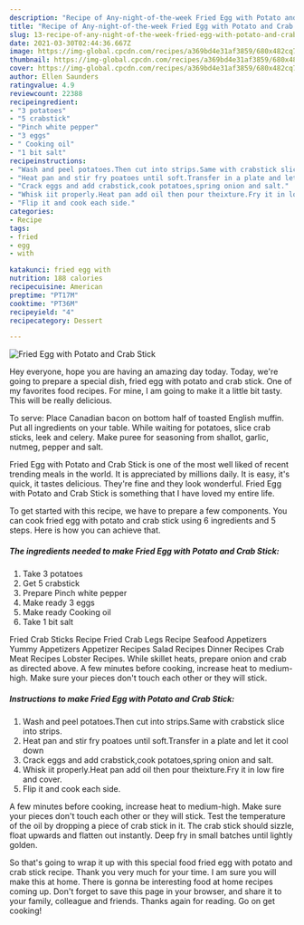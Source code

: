 ```yaml
---
description: "Recipe of Any-night-of-the-week Fried Egg with Potato and Crab Stick"
title: "Recipe of Any-night-of-the-week Fried Egg with Potato and Crab Stick"
slug: 13-recipe-of-any-night-of-the-week-fried-egg-with-potato-and-crab-stick
date: 2021-03-30T02:44:36.667Z
image: https://img-global.cpcdn.com/recipes/a369bd4e31af3859/680x482cq70/fried-egg-with-potato-and-crab-stick-recipe-main-photo.jpg
thumbnail: https://img-global.cpcdn.com/recipes/a369bd4e31af3859/680x482cq70/fried-egg-with-potato-and-crab-stick-recipe-main-photo.jpg
cover: https://img-global.cpcdn.com/recipes/a369bd4e31af3859/680x482cq70/fried-egg-with-potato-and-crab-stick-recipe-main-photo.jpg
author: Ellen Saunders
ratingvalue: 4.9
reviewcount: 22388
recipeingredient:
- "3 potatoes"
- "5 crabstick"
- "Pinch white pepper"
- "3 eggs"
- " Cooking oil"
- "1 bit salt"
recipeinstructions:
- "Wash and peel potatoes.Then cut into strips.Same with crabstick slice into strips."
- "Heat pan and stir fry poatoes until soft.Transfer in a plate and let it cool down"
- "Crack eggs and add crabstick,cook potatoes,spring onion and salt."
- "Whisk iit properly.Heat pan add oil then pour theixture.Fry it in low fire and cover."
- "Flip it and cook each side."
categories:
- Recipe
tags:
- fried
- egg
- with

katakunci: fried egg with 
nutrition: 188 calories
recipecuisine: American
preptime: "PT17M"
cooktime: "PT36M"
recipeyield: "4"
recipecategory: Dessert

---
```



![Fried Egg with Potato and Crab Stick](https://img-global.cpcdn.com/recipes/a369bd4e31af3859/680x482cq70/fried-egg-with-potato-and-crab-stick-recipe-main-photo.jpg)

Hey everyone, hope you are having an amazing day today. Today, we're going to prepare a special dish, fried egg with potato and crab stick. One of my favorites food recipes. For mine, I am going to make it a little bit tasty. This will be really delicious.

To serve: Place Canadian bacon on bottom half of toasted English muffin. Put all ingredients on your table. While waiting for potatoes, slice crab sticks, leek and celery. Make puree for seasoning from shallot, garlic, nutmeg, pepper and salt.

Fried Egg with Potato and Crab Stick is one of the most well liked of recent trending meals in the world. It is appreciated by millions daily. It is easy, it's quick, it tastes delicious. They're fine and they look wonderful. Fried Egg with Potato and Crab Stick is something that I have loved my entire life.


To get started with this recipe, we have to prepare a few components. You can cook fried egg with potato and crab stick using 6 ingredients and 5 steps. Here is how you can achieve that.

<!--inarticleads1-->

##### The ingredients needed to make Fried Egg with Potato and Crab Stick:

1. Take 3 potatoes
1. Get 5 crabstick
1. Prepare Pinch white pepper
1. Make ready 3 eggs
1. Make ready  Cooking oil
1. Take 1 bit salt


Fried Crab Sticks Recipe Fried Crab Legs Recipe Seafood Appetizers Yummy Appetizers Appetizer Recipes Salad Recipes Dinner Recipes Crab Meat Recipes Lobster Recipes. While skillet heats, prepare onion and crab as directed above. A few minutes before cooking, increase heat to medium-high. Make sure your pieces don&#39;t touch each other or they will stick. 

<!--inarticleads2-->

##### Instructions to make Fried Egg with Potato and Crab Stick:

1. Wash and peel potatoes.Then cut into strips.Same with crabstick slice into strips.
1. Heat pan and stir fry poatoes until soft.Transfer in a plate and let it cool down
1. Crack eggs and add crabstick,cook potatoes,spring onion and salt.
1. Whisk iit properly.Heat pan add oil then pour theixture.Fry it in low fire and cover.
1. Flip it and cook each side.


A few minutes before cooking, increase heat to medium-high. Make sure your pieces don&#39;t touch each other or they will stick. Test the temperature of the oil by dropping a piece of crab stick in it. The crab stick should sizzle, float upwards and flatten out instantly. Deep fry in small batches until lightly golden. 

So that's going to wrap it up with this special food fried egg with potato and crab stick recipe. Thank you very much for your time. I am sure you will make this at home. There is gonna be interesting food at home recipes coming up. Don't forget to save this page in your browser, and share it to your family, colleague and friends. Thanks again for reading. Go on get cooking!
